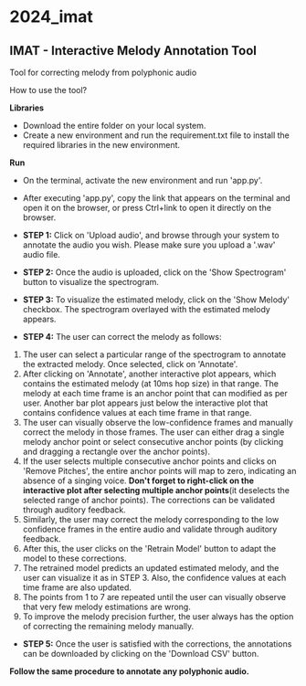 # 2024_imat
## IMAT - Interactive Melody Annotation Tool
Tool for correcting melody from polyphonic audio

How to use the tool?

**Libraries**
- Download the entire folder on your local system.
- Create a new environment and run the requirement.txt file to install the required libraries in the new environment.

**Run**
- On the terminal, activate the new environment and run 'app.py'.
- After executing 'app.py', copy the link that appears on the terminal and open it on the browser, or press Ctrl+link to open it directly on the browser.
  
- **STEP 1:** Click on 'Upload audio', and browse through your system to annotate the audio you wish. Please make sure you upload a '.wav' audio file.
- **STEP 2:** Once the audio is uploaded, click on the 'Show Spectrogram' button to visualize the spectrogram.
- **STEP 3:** To visualize the estimated melody, click on the 'Show Melody' checkbox. The spectrogram overlayed with the estimated melody appears.
- **STEP 4:** The user can correct the melody as follows:
1. The user can select a particular range of the spectrogram to annotate the extracted melody. Once selected, click on 'Annotate'.
2. After clicking on 'Annotate', another interactive plot appears, which contains the estimated melody (at 10ms hop size) in that range. The melody at each time frame is an anchor point that can modified as per user. Another bar plot appears just below the interactive plot that contains confidence values at each time frame in that range.
3. The user can visually observe the low-confidence frames and manually correct the melody in those frames. The user can either drag a single melody anchor point or select consecutive anchor points (by clicking and dragging a rectangle over the anchor points).
4. If the user selects multiple consecutive anchor points and clicks on 'Remove Pitches', the entire anchor points will map to zero, indicating an absence of a singing voice. **Don't forget to right-click on the interactive plot after selecting multiple anchor points**(it deselects the selected range of anchor points). The corrections can be validated through auditory feedback.
5. Similarly, the user may correct the melody corresponding to the low confidence frames in the entire audio and validate through auditory feedback.
6. After this, the user clicks on the 'Retrain Model' button to adapt the model to these corrections.
7. The retrained model predicts an updated estimated melody, and the user can visualize it as in STEP 3. Also, the confidence values at each time frame are also updated.
8. The points from 1 to 7 are repeated until the user can visually observe that very few melody estimations are wrong.
9. To improve the melody precision further, the user always has the option of correcting the remaining melody manually.
- **STEP 5:** Once the user is satisfied with the corrections, the annotations can be downloaded by clicking on the 'Download CSV' button.

**Follow the same procedure to annotate any polyphonic audio.**
